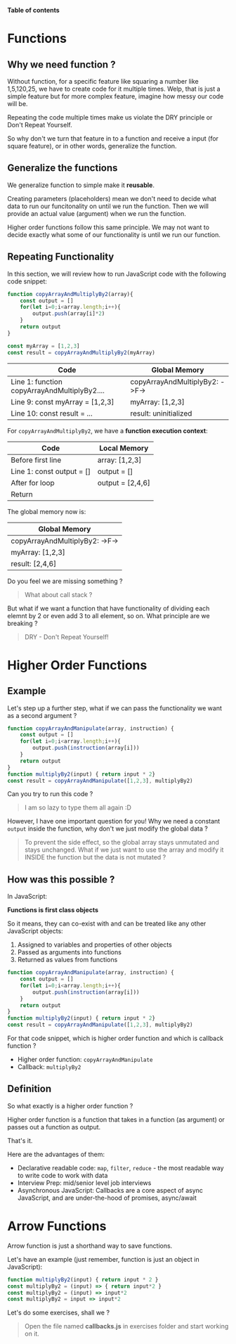 **Table of contents** 
<!-- ${toc} -->

# Functions 
## Why we need function ?
Without function, for a specific feature like squaring a number like 1,5,120,25, we have to create code for it multiple times. Welp, that is just a simple feature but for more complex feature, imagine how messy our code will be.

Repeating the code multiple times make us violate the DRY principle or Don't Repeat Yourself.

So why don't we turn that feature in to a function and receive a input (for square feature), or in other words, generalize the function.
## Generalize the functions 
We generalize function to simple make it **reusable**.

Creating parameters (placeholders) mean we don't need to decide what data to run our funcitonality on until we run the function. Then we will provide an actual value (argument) when we run the function.

Higher order functions follow this same principle. We may not want to decide exactly what some of our functionality is until we run our function.
## Repeating Functionality
In this section, we will review how to run JavaScript code with the following code snippet:

```javascript 
function copyArrayAndMultiplyBy2(array){
    const output = []
    for(let i=0;i<array.length;i++){
        output.push(array[i]*2)
    }
    return output
}

const myArray = [1,2,3]
const result = copyArrayAndMultiplyBy2(myArray)
```

| Code                                         | Global Memory                  |
|----------------------------------------------|--------------------------------|
| Line 1: function copyArrayAndMultiplyBy2.... | copyArrayAndMultiplyBy2: ->F-> |
| Line 9: const myArray = [1,2,3]              | myArray: [1,2,3]               |
| Line 10: const result = ...                  | result: uninitialized          |

For `copyArrayAndMultiplyBy2`, we have a **function execution context**:

| Code                      | Local Memory     |
|---------------------------|------------------|
| Before first line         | array: [1,2,3]   |
| Line 1: const output = [] | output = []      |
| After for loop            | output = [2,4,6] |
| Return                    |                  |

The global memory now is:

| Global Memory                  |
|--------------------------------|
| copyArrayAndMultiplyBy2: ->F-> |
| myArray: [1,2,3]               |
| result: [2,4,6]                |

Do you feel we are missing something ?

> What about call stack ?

But what if we want a function that have functionality of dividing each elemnt by 2 or even add 3 to all element, so on. What principle are we breaking ?

> DRY - Don't Repeat Yourself!

# Higher Order Functions 
## Example
Let's step up a further step, what if we can pass the functionality we want as a second argument ?

```javascript
function copyArrayAndManipulate(array, instruction) {
    const output = []
    for(let i=0;i<array.length;i++){
        output.push(instruction(array[i]))
    }
    return output
}
function multiplyBy2(input) { return input * 2}
const result = copyArrayAndManipulate([1,2,3], multiplyBy2)
```

Can you try to run this code ? 

> I am so lazy to type them all again :D

However, I have one important question for you! Why we need a constant `output` inside the function, why don't we just modify the global data ? 

> To prevent the side effect, so the global array stays unmutated and stays unchanged. What if we just want to use the array and modify it INSIDE the function but the data is not mutated ?
## How was this possible ?
In JavaScript:

**Functions is first class objects** 

So it means, they can co-exist with and can be treated like any other JavaScript objects:
1. Assigned to variables and properties of other objects
2. Passed as arguments into functions 
3. Returned as values from functions

```javascript
function copyArrayAndManipulate(array, instruction) {
    const output = []
    for(let i=0;i<array.length;i++){
        output.push(instruction(array[i]))
    }
    return output
}
function multiplyBy2(input) { return input * 2}
const result = copyArrayAndManipulate([1,2,3], multiplyBy2)
```

For that code snippet, which is higher order function and which is callback function ?

- Higher order function: `copyArrayAndManipulate`
- Callback: `multiplyBy2`

## Definition
So what exactly is a higher order function ? 

Higher order function is a function that takes in a function (as argument) or passes out a function as output.

That's it.

Here are the advantages of them:

- Declarative readable code: `map`, `filter`, `reduce` - the most readable way to write code to work with data 
- Interview Prep: mid/senior level job interviews 
- Asynchronous JavaScript: Callbacks are a core aspect of async JavaScript, and are under-the-hood of promises, async/await

# Arrow Functions 
Arrow function is just a shorthand way  to save functions.

Let's have an example (just remember, function is just an object in JavaScript):

```javascript 
function multiplyBy2(input) { return input * 2 }
const multiplyBy2 = (input) => { return input*2 }
const multiplyBy2 = (input) => input*2 
const multiplyBy2 = input => input*2
```

Let's do some exercises, shall we ? 

> Open the file named **callbacks.js** in exercises folder and start working on it.

